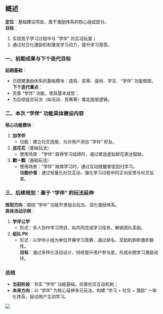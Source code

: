 
## 概述
**定位**：基础建设项目，属于激励体系的核心组成部分。  
**目标**：
1. 实现孩子学习过程中与 “学伴” 的互动玩耍；
2. 通过社交化激励机制激发学习动力，提升学习意愿。

### 一、前期成果与下个迭代目标
**前期基础**：
- 已搭建激励体系的基础模块：道具、奖章、装扮、学豆、“学伴” 功能框架。  
    **下个迭代重点**：
- 完善 “学伴” 功能，使其基本成型；
- 为后续组合玩法（如活动、竞赛等）奠定底层逻辑。

### 二、本次 “学伴” 功能具体建设内容
**核心功能模块**：
1. **加学伴**
    - 功能：建立社交连接，允许用户添加 “学伴” 好友。
2. **送花花**（基础玩法）
    - 使用场景：“学伴” 取得学习成绩时，通过赠送虚拟鲜花表达鼓励。
3. **戳一戳**（基础玩法）
    - 使用场景：“学伴” 缺席学习时，通过互动提醒督促回归学习。  
        **功能价值**：通过轻量化社交互动，强化学习过程中的正向反馈与社交监督。

### 三、后续规划：基于 “学伴” 的玩法延伸

**规划方向**：围绕 “学伴” 功能开发组合玩法，深化激励体系。  
**具体活动示例**：

1. **学伴公学**
    - 形式：多人协作学习项目，如共同完成学习任务、解锁团队奖励。
2. **组队 PK**
    - 形式：以学伴小组为单位开展学习竞赛，通过排名、奖励机制刺激积极性。  
        **目标**：通过多样化活动设计，持续提升用户参与度，形成长期学习激励闭环。

### 总结
- **当前阶段**：夯实 “学伴” 功能基础，完善社交互动机制；
- **未来方向**：以 “学伴” 为核心延伸多元玩法，构建 “学习 + 社交 + 激励” 一体化体系，驱动用户主动学习。

![](https://qhdtc.oss-cn-chengdu.aliyuncs.com/obsidian/202506251020028.png)
